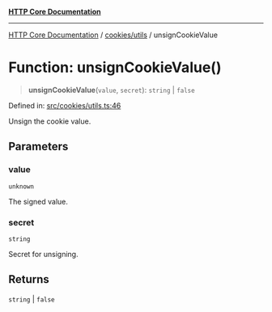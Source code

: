 [**HTTP Core Documentation**](../../../README.md)

***

[HTTP Core Documentation](../../../README.md) / [cookies/utils](../README.md) / unsignCookieValue

# Function: unsignCookieValue()

> **unsignCookieValue**(`value`, `secret`): `string` \| `false`

Defined in: [src/cookies/utils.ts:46](https://github.com/stonemjs/http-core/blob/0d24f1311c8ffc69c0f21ab48badb00539c57ea4/src/cookies/utils.ts#L46)

Unsign the cookie value.

## Parameters

### value

`unknown`

The signed value.

### secret

`string`

Secret for unsigning.

## Returns

`string` \| `false`
